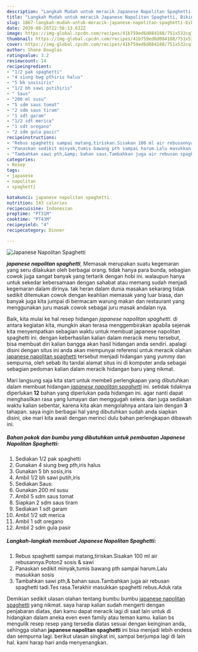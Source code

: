 ```yaml
---
description: "Langkah Mudah untuk meracik Japanese Napolitan Spaghetti, Bikin Ngiler"
title: "Langkah Mudah untuk meracik Japanese Napolitan Spaghetti, Bikin Ngiler"
slug: 1867-langkah-mudah-untuk-meracik-japanese-napolitan-spaghetti-bikin-ngiler
date: 2020-08-26T22:56:13.632Z
image: https://img-global.cpcdn.com/recipes/41b759ed6d084188/751x532cq70/japanese-napolitan-spaghetti-foto-resep-utama.jpg
thumbnail: https://img-global.cpcdn.com/recipes/41b759ed6d084188/751x532cq70/japanese-napolitan-spaghetti-foto-resep-utama.jpg
cover: https://img-global.cpcdn.com/recipes/41b759ed6d084188/751x532cq70/japanese-napolitan-spaghetti-foto-resep-utama.jpg
author: Shane Douglas
ratingvalue: 3.2
reviewcount: 14
recipeingredient:
- "1/2 pak spaghetti"
- "4 siung bwg pthiris halus"
- "5 bh sosisiris"
- "1/2 bh sawi putihiris"
- " Saus"
- "200 ml susu"
- "5 sdm saus tomat"
- "2 sdm saus tiram"
- "1 sdt garam"
- "1/2 sdt merica"
- "1 sdt oregano"
- "2 sdm gula pasir"
recipeinstructions:
- "Rebus spaghetti sampai matang,tiriskan.Sisakan 100 ml air rebusannya.Poton2 sosis &amp; sawi"
- "Panaskan sedikit minyak,tumis bawang pth sampai harum.Lalu masukkan sosis"
- "Tambahkan sawi pth,&amp; bahan saus.Tambahkan juga air rebusan spaghetti tadi.Tes rasa.Terakhir masukkan spaghetti rebus.Aduk rata"
categories:
- Resep
tags:
- japanese
- napolitan
- spaghetti

katakunci: japanese napolitan spaghetti 
nutrition: 143 calories
recipecuisine: Indonesian
preptime: "PT31M"
cooktime: "PT43M"
recipeyield: "4"
recipecategory: Dinner

---
```



![Japanese Napolitan Spaghetti](https://img-global.cpcdn.com/recipes/41b759ed6d084188/751x532cq70/japanese-napolitan-spaghetti-foto-resep-utama.jpg)

<b><i>japanese napolitan spaghetti</i></b>, Memasak merupakan suatu kegemaran yang seru dilakukan oleh berbagai orang. tidak hanya para bunda, sebagian cowok juga sangat banyak yang tertarik dengan hobi ini. walaupun hanya untuk sekedar kebersamaan dengan sahabat atau memang sudah menjadi kegemaran dalam dirinya. tak heran dalam dunia masakan sekarang tidak sedikit ditemukan cowok dengan keahlian memasak yang luar biasa, dan banyak juga kita jumpai di bermacam warung makan dan restaurant yang menggunakan juru masak cowok sebagai juru masak andalan nya.

Baik, kita mulai ke hal resep hidangan <i>japanese napolitan spaghetti</i>. di antara kegiatan kita, mungkin akan terasa menggembirakan apabila sejenak kita menyempatkan sebagian waktu untuk membuat japanese napolitan spaghetti ini. dengan keberhasilan kalian dalam meracik menu tersebut, bisa membuat diri kalian bangga akan hasil hidangan anda sendiri. apalagi disini dengan situs ini anda akan mempunyai referensi untuk meracik olahan <u>japanese napolitan spaghetti</u> tersebut menjadi hidangan yang yummy dan sempurna, oleh sebab itu tandai alamat situs ini di komputer anda sebagai sebagian pedoman kalian dalam meracik hidangan baru yang nikmat.




Mari langsung saja kita start untuk membeli perlengkapan yang dibutuhkan dalam membuat hidangan <u><i>japanese napolitan spaghetti</i></u> ini. setidak tidaknya diperlukan <b>12</b> bahan yang diperlukan pada hidangan ini. agar nanti dapat menghasilkan rasa yang lumayan dan menggugah selera. dan juga sediakan waktu kalian sebentar, karena kita akan mengolahnya antara lain dengan <b>3</b> tahapan. saya ingin berbagai hal yang dibutuhkan sudah anda siapkan disini, oke mari kita awali dengan merinci dulu bahan perlengkapan dibawah ini.

<!--inarticleads1-->

##### Bahan pokok dan bumbu yang dibutuhkan untuk pembuatan Japanese Napolitan Spaghetti:

1. Sediakan 1/2 pak spaghetti
1. Gunakan 4 siung bwg pth,iris halus
1. Gunakan 5 bh sosis,iris
1. Ambil 1/2 bh sawi putih,iris
1. Sediakan  Saus:
1. Gunakan 200 ml susu
1. Ambil 5 sdm saus tomat
1. Siapkan 2 sdm saus tiram
1. Sediakan 1 sdt garam
1. Ambil 1/2 sdt merica
1. Ambil 1 sdt oregano
1. Ambil 2 sdm gula pasir




<!--inarticleads2-->

##### Langkah-langkah membuat Japanese Napolitan Spaghetti:

1. Rebus spaghetti sampai matang,tiriskan.Sisakan 100 ml air rebusannya.Poton2 sosis &amp; sawi
1. Panaskan sedikit minyak,tumis bawang pth sampai harum.Lalu masukkan sosis
1. Tambahkan sawi pth,&amp; bahan saus.Tambahkan juga air rebusan spaghetti tadi.Tes rasa.Terakhir masukkan spaghetti rebus.Aduk rata




Demikian sedikit ulasan olahan tentang bumbu bumbu <u>japanese napolitan spaghetti</u> yang nikmat. saya harap kalian sudah mengerti dengan penjabaran diatas, dan kamu dapat meracik lagi di saat lain untuk di hidangkan dalam aneka even even family atau teman kamu. kalian bs mengulik resep resep yang tersedia diatas sesuai dengan keinginan anda, sehingga olahan <b>japanese napolitan spaghetti</b> ini bisa menjadi lebih endess dan sempurna lagi. berikut ulasan singkat ini, sampai berjumpa lagi di lain hal. kami harap hari anda menyenangkan.

